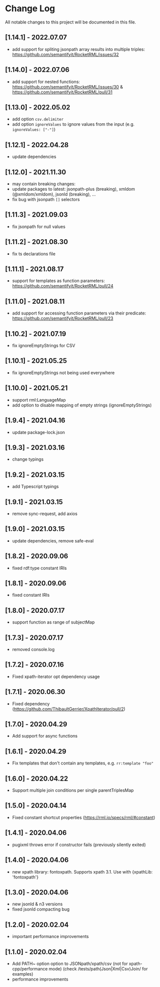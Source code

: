 # Change Log

All notable changes to this project will be documented in this file.

## [1.14.1] - 2022.07.07

- add support for spliting jsonpath array results into multiple triples: https://github.com/semantifyit/RocketRML/issues/32

## [1.14.0] - 2022.07.06

- add support for nested functions: https://github.com/semantifyit/RocketRML/issues/30 & https://github.com/semantifyit/RocketRML/pull/31

## [1.13.0] - 2022.05.02

- add option `csv.delimiter`
- add option `ignoreValues` to ignore values from the input (e.g. `ignoreValues: ["-"]`)

## [1.12.1] - 2022.04.28

- update dependencies

## [1.12.0] - 2021.11.30

- may contain breaking changes:
- update packages to latest: jsonpath-plus (breaking), xmldom (@xmldom/xmldom), jsonld (breaking), ...
- fix bug with jsonpath `[]` selectors

## [1.11.3] - 2021.09.03

- fix jsonpath for null values

## [1.11.2] - 2021.08.30

- fix ts declarations file

## [1.11.1] - 2021.08.17

- support for templates as function parameters: https://github.com/semantifyit/RocketRML/pull/24

## [1.11.0] - 2021.08.11

- add support for accessing function parameters via their predicate: https://github.com/semantifyit/RocketRML/pull/23

## [1.10.2] - 2021.07.19

- fix ignoreEmptyStrings for CSV

## [1.10.1] - 2021.05.25

- fix ignoreEmptyStrings not being used everywhere

## [1.10.0] - 2021.05.21

- support rml:LanguageMap
- add option to disable mapping of empty strings (ignoreEmptyStrings)

## [1.9.4] - 2021.04.16

- update package-lock.json

## [1.9.3] - 2021.03.16

- change typings

## [1.9.2] - 2021.03.15

- add Typescript typings

## [1.9.1] - 2021.03.15

- remove sync-request, add axios

## [1.9.0] - 2021.03.15

- update dependencies, remove safe-eval

## [1.8.2] - 2020.09.06

- fixed rdf:type constant IRIs

## [1.8.1] - 2020.09.06

- fixed constant IRIs

## [1.8.0] - 2020.07.17

- support function as range of subjectMap

## [1.7.3] - 2020.07.17

- removed console.log

## [1.7.2] - 2020.07.16

- Fixed xpath-iterator opt dependency usage

## [1.7.1] - 2020.06.30

- Fixed dependency (https://github.com/ThibaultGerrier/XpathIterator/pull/2)

## [1.7.0] - 2020.04.29

- Add support for async functions

## [1.6.1] - 2020.04.29

- Fix templates that don't contain any templates, e.g. `rr:template "foo"`

## [1.6.0] - 2020.04.22

- Support multiple join conditions per single parentTriplesMap

## [1.5.0] - 2020.04.14

- Fixed constant shortcut properties (https://rml.io/specs/rml/#constant)

## [1.4.1] - 2020.04.06

- pugixml throws error if constructor fails (previously silently exited)

## [1.4.0] - 2020.04.06

- new xpath library: fontoxpath. Supports xpath 3.1. Use with {xpathLib: 'fontoxpath'}


## [1.3.0] - 2020.04.06

- new jsonld & n3 versions
- fixed jsonld compacting bug


## [1.2.0] - 2020.02.04

- important performance improvements

## [1.1.0] - 2020.02.04

- Add PATH~ option option to JSONpath/xpath/csv (not for xpath-cpp/performance mode) (check /tests/path(Json|Xml|Csv)Join/ for examples)
- performance improvements

